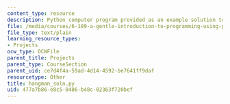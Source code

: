 ```yaml
---
content_type: resource
description: Python computer program provided as an example solution to Project 1.
file: /media/courses/6-189-a-gentle-introduction-to-programming-using-python-january-iap-2008/477a7b86e8c50486b48c02363f720bef_hangman_soln.py
file_type: text/plain
learning_resource_types:
- Projects
ocw_type: OCWFile
parent_title: Projects
parent_type: CourseSection
parent_uid: ce7d4f4a-59ad-4d14-4592-be7641ff9daf
resourcetype: Other
title: hangman_soln.py
uid: 477a7b86-e8c5-0486-b48c-02363f720bef
---
```

